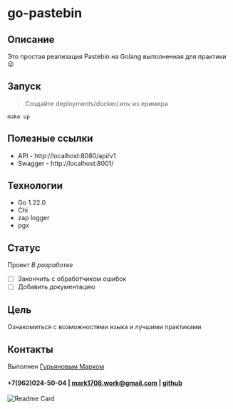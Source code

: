 # go-pastebin

## Описание
Это простая реализация Pastebin на Golang выполненная для практики😜

## Запуск
> Создайте deployments/docker/.env из примера
```shell
make up
```

## Полезные ссылки
* API - http://localhost:8080/api/v1
* Swagger - http://localhost:8001/

## Технологии
- Go 1.22.0
- Chi
- zap logger
- pgx

## Статус
Проект _В разработке_
- [ ] Закончить с обработчиком ошибок
- [ ] Добавить документацию

## Цель
Ознакомиться с возможностями языка и лучшими практиками

## Контакты
Выполнен [Гурьяновым Марком](https://mark1708.github.io/)
#### +7(962)024-50-04 | mark1708.work@gmail.com | [github](http://github.com/Mark1708)

![Readme Card](https://github-readme-stats.vercel.app/api/pin/?username=Mark1708&repo=go-pastebin&theme=chartreuse-dark&show_icons=true)
